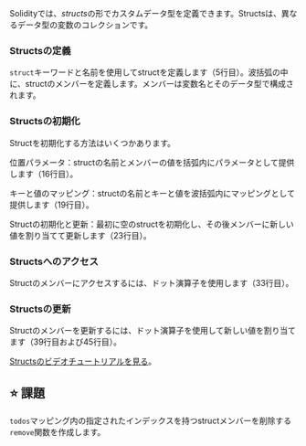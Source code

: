 Solidityでは、*structs*の形でカスタムデータ型を定義できます。Structsは、異なるデータ型の変数のコレクションです。

### Structsの定義
`struct`キーワードと名前を使用してstructを定義します（5行目）。波括弧の中に、structのメンバーを定義します。メンバーは変数名とそのデータ型で構成されます。

### Structsの初期化
Structを初期化する方法はいくつかあります。

位置パラメータ：structの名前とメンバーの値を括弧内にパラメータとして提供します（16行目）。

キーと値のマッピング：structの名前とキーと値を波括弧内にマッピングとして提供します（19行目）。

Structの初期化と更新：最初に空のstructを初期化し、その後メンバーに新しい値を割り当てて更新します（23行目）。

### Structsへのアクセス
Structのメンバーにアクセスするには、ドット演算子を使用します（33行目）。

### Structsの更新
Structのメンバーを更新するには、ドット演算子を使用して新しい値を割り当てます（39行目および45行目）。

<a href="https://www.youtube.com/watch?v=kYBHq7EmFBc" target="_blank">Structsのビデオチュートリアルを見る</a>。

## ⭐️ 課題
`todos`マッピング内の指定されたインデックスを持つstructメンバーを削除する`remove`関数を作成します。